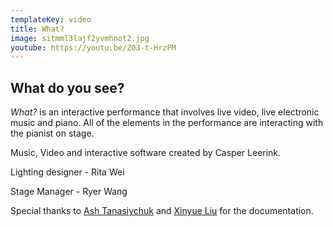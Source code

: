 ```yaml
---
templateKey: video
title: What?
image: sitmml3lajf2yvmhnot2.jpg
youtube: https://youtu.be/ZO3-t-HrzPM
---
```


## What do you see?

*What?* is an interactive performance that involves live video, live electronic music and piano. All of the elements in the performance are interacting with the pianist on stage. 

Music, Video and interactive software created by Casper Leerink.

Lighting designer - Rita Wei

Stage Manager - Ryer Wang

Special thanks to [Ash Tanasiychuk](https://vandocument.com/) and [Xinyue Liu](https://www.liuxinyue.com/) for the documentation.